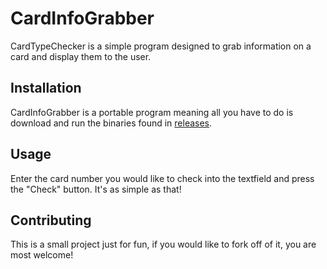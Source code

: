 # CardInfoGrabber

CardTypeChecker is a simple program designed to grab information on a card and display them to the user.

## Installation

CardInfoGrabber is a portable program meaning all you have to do is download and run the binaries found in [releases](https://github.com/gureett/CardTypeChecker/releases).

## Usage

Enter the card number you would like to check into the textfield and press the "Check" button. It's as simple as that!

## Contributing
This is a small project just for fun, if you would like to fork off of it, you are most welcome!
